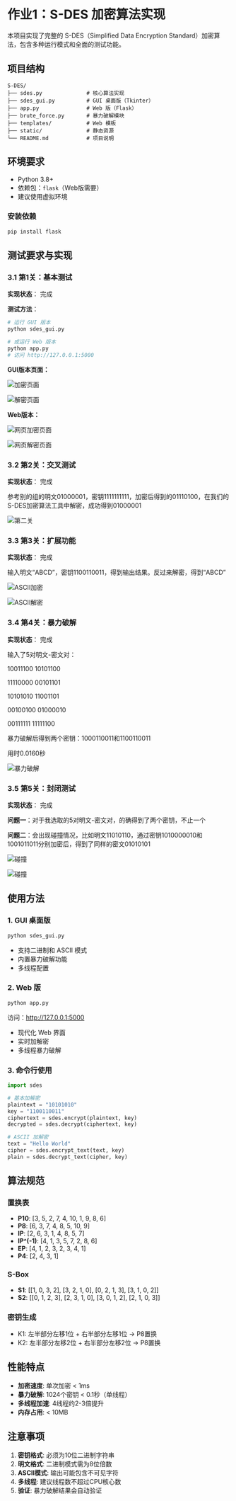 # 作业1：S-DES 加密算法实现

本项目实现了完整的 S-DES（Simplified Data Encryption Standard）加密算法，包含多种运行模式和全面的测试功能。

## 项目结构

```
S-DES/
├── sdes.py              # 核心算法实现
├── sdes_gui.py          # GUI 桌面版（Tkinter）
├── app.py               # Web 版（Flask）
├── brute_force.py       # 暴力破解模块
├── templates/           # Web 模板
├── static/              # 静态资源
└── README.md            # 项目说明
```

## 环境要求

- Python 3.8+
- 依赖包：`flask`（Web版需要）
- 建议使用虚拟环境

### 安装依赖
```bash
pip install flask
```

## 测试要求与实现

### 3.1 第1关：基本测试

**实现状态**： 完成

**测试方法**：
```bash
# 运行 GUI 版本
python sdes_gui.py

# 或运行 Web 版本
python app.py
# 访问 http://127.0.0.1:5000
```

**GUI版本页面：**

![加密页面](./static/images/GUI_en.png)

![解密页面](./static/images/GUI_de.png)

**Web版本：**

![网页加密页面](./static/images/web_en.png)

![网页解密页面](./static/images/web_de.png)

### 3.2 第2关：交叉测试

**实现状态**： 完成

参考别的组的明文01000001，密钥1111111111，加密后得到的01110100，在我们的S-DES加密算法工具中解密，成功得到01000001

![第二关](./static/images/game2.png)

### 3.3 第3关：扩展功能

**实现状态**： 完成

输入明文“ABCD”，密钥1100110011，得到输出结果。反过来解密，得到“ABCD”

![ASCII加密](./static/images/GUI_ASCII.png)

![ASCII解密](./static/images/GUI_ASCII2.png)

### 3.4 第4关：暴力破解

**实现状态**： 完成

输入了5对明文-密文对：

  10011100 10101100

  11110000 00101101

  10101010 11001101

  00100100 01000010

  00111111 11111100

暴力破解后得到两个密钥：1000110011和1100110011

用时0.0160秒

![暴力破解](./static/images/baolipojie.png)

### 3.5 第5关：封闭测试

**实现状态**： 完成

**问题一**：对于我选取的5对明文-密文对，的确得到了两个密钥，不止一个

**问题二**：会出现碰撞情况，比如明文11010110，通过密钥1010000010和1001011011分别加密后，得到了同样的密文01010101

![碰撞](./static/images/pengzhuang1.png)

![碰撞](./static/images/pengzhuang2.png)

## 使用方法

### 1. GUI 桌面版
```bash
python sdes_gui.py
```
- 支持二进制和 ASCII 模式
- 内置暴力破解功能
- 多线程配置

### 2. Web 版
```bash
python app.py
```
访问：http://127.0.0.1:5000
- 现代化 Web 界面
- 实时加解密
- 多线程暴力破解

### 3. 命令行使用
```python
import sdes

# 基本加解密
plaintext = "10101010"
key = "1100110011"
ciphertext = sdes.encrypt(plaintext, key)
decrypted = sdes.decrypt(ciphertext, key)

# ASCII 加解密
text = "Hello World"
cipher = sdes.encrypt_text(text, key)
plain = sdes.decrypt_text(cipher, key)
```

## 算法规范

### 置换表
- **P10**: [3, 5, 2, 7, 4, 10, 1, 9, 8, 6]
- **P8**: [6, 3, 7, 4, 8, 5, 10, 9]
- **IP**: [2, 6, 3, 1, 4, 8, 5, 7]
- **IP^(-1)**: [4, 1, 3, 5, 7, 2, 8, 6]
- **EP**: [4, 1, 2, 3, 2, 3, 4, 1]
- **P4**: [2, 4, 3, 1]

### S-Box
- **S1**: [[1, 0, 3, 2], [3, 2, 1, 0], [0, 2, 1, 3], [3, 1, 0, 2]]
- **S2**: [[0, 1, 2, 3], [2, 3, 1, 0], [3, 0, 1, 2], [2, 1, 0, 3]]

### 密钥生成
- K1: 左半部分左移1位 + 右半部分左移1位 → P8置换
- K2: 左半部分左移2位 + 右半部分左移2位 → P8置换

## 性能特点

- **加密速度**: 单次加密 < 1ms
- **暴力破解**: 1024个密钥 < 0.1秒（单线程）
- **多线程加速**: 4线程约2-3倍提升
- **内存占用**: < 10MB

## 注意事项

1. **密钥格式**: 必须为10位二进制字符串
2. **明文格式**: 二进制模式需为8位倍数
3. **ASCII模式**: 输出可能包含不可见字符
4. **多线程**: 建议线程数不超过CPU核心数
5. **验证**: 暴力破解结果会自动验证




